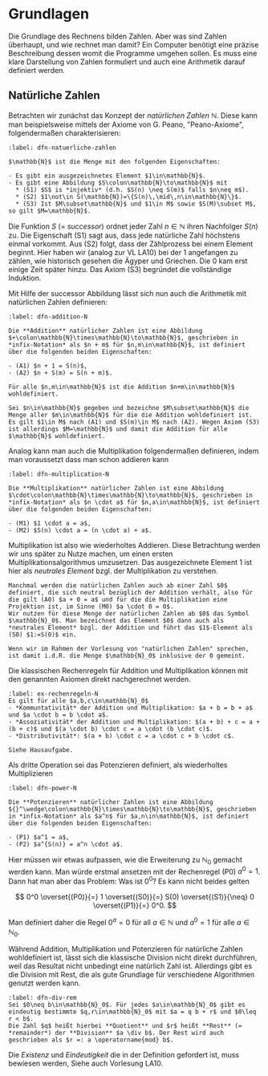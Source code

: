 # Grundlagen


Die Grundlage des Rechnens bilden Zahlen. Aber was sind Zahlen überhaupt, und wie rechnet man damit? Ein Computer benötigt eine präzise Beschreibung dessen womit die Programme umgehen sollen. Es muss eine klare Darstellung von Zahlen formuliert und auch eine Arithmetik darauf definiert werden.

## Natürliche Zahlen

Betrachten wir zunächst das Konzept der *natürlichen Zahlen* $\mathbb{N}$. Diese kann man beispielsweise mittels der Axiome von G. Peano, "Peano-Axiome", folgendermaßen charakterisieren:

```{prf:definition} Natürliche Zahlen
:label: dfn-natuerliche-zahlen

$\mathbb{N}$ ist die Menge mit den folgenden Eigenschaften:

- Es gibt ein ausgezeichnetes Element $1\in\mathbb{N}$.
- Es gibt eine Abbildung $S\colon\mathbb{N}\to\mathbb{N}$ mit
  * (S1) $S$ is *injektiv* (d.h. $S(n) \neq S(m)$ falls $n\neq m$).
  * (S2) $1\not\in S(\mathbb{N})=\{S(n)\,\mid\,n\in\mathbb{N}\}$.
  * (S3) Ist $M\subset\mathbb{N}$ und $1\in M$ sowie $S(M)\subset M$, so gilt $M=\mathbb{N}$.
```

Die Funktion $S$ (= *successor*) ordnet jeder Zahl $n\in\mathbb{N}$ ihren Nachfolger $S(n)$ zu. Die Eigenschaft (S1) sagt aus, dass jede natürliche Zahl höchstens einmal vorkommt. Aus (S2) folgt, dass der Zählprozess bei einem Element beginnt. Hier haben wir (analog zur VL LA10) bei der 1 angefangen zu zählen, wie historisch gesehen die Ägyper und Griechen. Die 0 kam erst einige Zeit später hinzu. Das Axiom (S3) begründet die vollständige Induktion.

Mit Hilfe der successor Abbildung lässt sich nun auch die Arithmetik mit natürlichen Zahlen definieren:

```{prf:definition} Addition natürlicher Zahlen
:label: dfn-addition-N

Die **Addition** natürlicher Zahlen ist eine Abbildung $+\colon\mathbb{N}\times\mathbb{N}\to\mathbb{N}$, geschrieben in *infix-Notation* als $n + m$ für $n,m\in\mathbb{N}$, ist definiert über die folgenden beiden Eigenschaften:

- (A1) $n + 1 = S(n)$,
- (A2) $n + S(m) = S(n + m)$.
```

```{prf:lemma}
Für alle $n,m\in\mathbb{N}$ ist die Addition $n+m\in\mathbb{N}$ wohldefiniert.
```
```{prf:proof}
Sei $n\in\mathbb{N}$ gegeben und bezeichne $M\subset\mathbb{N}$ die Menge aller $m\in\mathbb{N}$ für die die Addition wohldefiniert ist. Es gilt $1\in M$ nach (A1) und $S(m)\in M$ nach (A2). Wegen Axiom (S3) ist allerdings $M=\mathbb{N}$ und damit die Addition für alle $\mathbb{N}$ wohldefiniert.
```

Analog kann man auch die Multiplikation folgendermaßen definieren, indem man voraussetzt dass man schon addieren kann
```{prf:definition} Multiplizieren natürlicher Zahlen
:label: dfn-multiplication-N

Die **Multiplikation** natürlicher Zahlen ist eine Abbildung $\cdot\colon\mathbb{N}\times\mathbb{N}\to\mathbb{N}$, geschrieben in *infix-Notation* als $n \cdot a$ für $n,a\in\mathbb{N}$, ist definiert über die folgenden beiden Eigenschaften:

- (M1) $1 \cdot a = a$,
- (M2) $S(n) \cdot a = (n \cdot a) + a$.
```
Multiplikation ist also wie wiederholtes Addieren. Diese Betrachtung werden wir uns später zu Nutze machen, um einen ersten Multiplikationsalgorithmus umzusetzen. Das ausgezeichnete Element $1$ ist hier als *neutrales Element* bzgl. der Multiplikation zu verstehen.


```{note}
Manchmal werden die natürlichen Zahlen auch ab einer Zahl $0$ definiert, die sich neutral bezüglich der Addition verhält, also für die gilt (A0) $a + 0 = a$ und für die die Multiplikation eine Projektion ist, im Sinne (M0) $a \cdot 0 = 0$.
Wir nutzen für diese Menge der natürlichen Zahlen ab $0$ das Symbol $\mathbb{N}_0$. Man bezeichnet das Element $0$ dann auch als *neutrales Element* bzgl. der Addition und führt das $1$-Element als (S0) $1:=S(0)$ ein.
```

```{important}
Wenn wir im Rahmen der Vorlesung von "natürlichen Zahlen" sprechen, ist damit i.d.R. die Menge $\mathbb{N}_0$ inklusive der 0 gemeint.
```

Die klassischen Rechenregeln für Addition und Multiplikation können mit den genannten Axiomen direkt nachgerechnet werden.
```{exercise}
:label: ex-rechenregeln-N
Es gilt für alle $a,b,c\in\mathbb{N}_0$
- *Kommuntativität* der Addition und Multiplikation: $a + b = b + a$ und $a \cdot b = b \cdot a$.
- *Assoziativität* der Addition und Multiplikation: $(a + b) + c = a + (b + c)$ und $(a \cdot b) \cdot c = a \cdot (b \cdot c)$.
- *Distributivität*: $(a + b) \cdot c = a \cdot c + b \cdot c$.
```
```{solution} ex-rechenregeln-N
Siehe Hausaufgabe.
```

Als dritte Operation sei das Potenzieren definiert, als wiederholtes Multiplizieren
```{prf:definition} Potenzieren natürlicher Zahlen
:label: dfn-power-N

Die **Potenzieren** natürlicher Zahlen ist eine Abbildung ${}^\wedge\colon\mathbb{N}\times\mathbb{N}\to\mathbb{N}$, geschrieben in *infix-Notation* als $a^n$ für $a,n\in\mathbb{N}$, ist definiert über die folgenden beiden Eigenschaften:

- (P1) $a^1 = a$,
- (P2) $a^{S(n)} = a^n \cdot a$.
```
Hier müssen wir etwas aufpassen, wie die Erweiterung zu $\mathbb{N}_0$ gemacht werden kann. Man würde erstmal ansetzen mit der Rechenregel (P0) $a^0 = 1$. Dann hat man aber das Problem: Was ist $0^0$? Es kann nicht beides gelten

$$
0^0 \overset{(P0)}{=} 1 \overset{(S0)}{=} S(0) \overset{(S1)}{\neq} 0 \overset{(P1)}{=} 0^0.
$$

Man definiert daher die Regel $0^a = 0$ für all $a\in\mathbb{N}$ und $a^0 = 1$ für alle $a\in\mathbb{N}_0$.

Während Addition, Multiplikation und Potenzieren für natürliche Zahlen wohldefiniert ist, lässt sich die klassische Division nicht direkt durchführen, weil das Resultat nicht unbedingt eine natürlich Zahl ist. Allerdings gibt es die Division mit Rest, die als gute Grundlage für verschiedene Algorithmen genutzt werden kann.

````{prf:definition} Division mit Rest
:label: dfn-div-rem
Sei $0\neq b\in\mathbb{N}_0$. Für jedes $a\in\mathbb{N}_0$ gibt es eindeutig bestimmte $q,r\in\mathbb{N}_0$ mit $a = q b + r$ und $0\leq r < b$.
Die Zahl $q$ heißt hierbei **Quotient** und $r$ heißt **Rest** (= *remainder*) der **Division** $a \div b$. Der Rest wird auch geschrieben als $r =: a \operatorname{mod} b$.
````

Die *Existenz* und *Eindeutigkeit* die in der Definition gefordert ist, muss bewiesen werden, Siehe auch Vorlesung LA10.